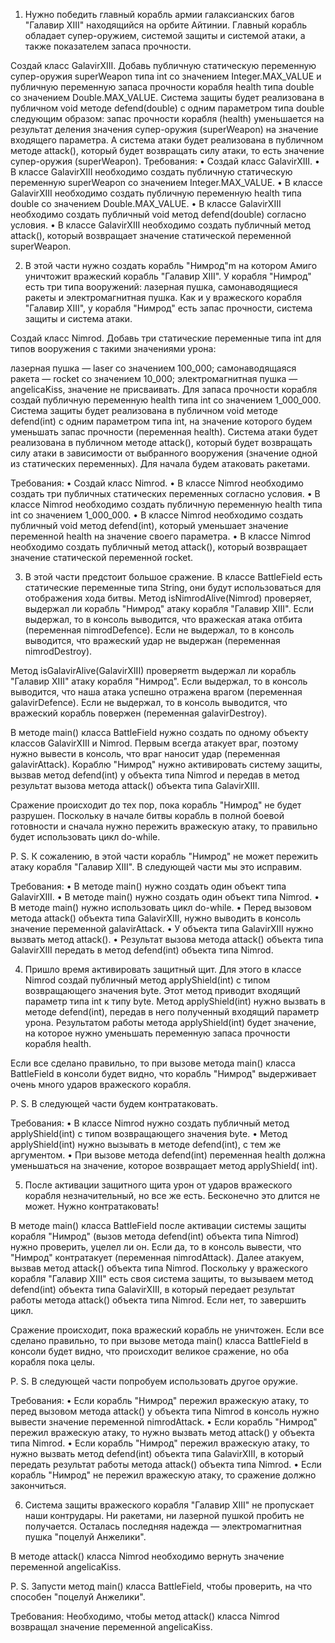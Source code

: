 1. Нужно победить главный корабль армии галаксианских багов "Галавир XIII" находящийся на орбите Айтинии. Главный
   корабль обладает супер-оружием, системой защиты и системой атаки, а также показателем запаса прочности.

Создай класс GalavirXIII. Добавь публичную статическую переменную супер-оружия superWeapon типа int со значением
Integer.MAX_VALUE и публичную переменную запаса прочности корабля health типа double со значением Double.MAX_VALUE.
Система защиты будет реализована в публичном void методе defend(double) с одним параметром типа double следующим
образом:
запас прочности корабля (health) уменьшается на результат деления значения супер-оружия (superWeapon) на значение
входящего параметра.
А система атаки будет реализована в публичном методе attack(), который будет возвращать силу атаки, то есть значение
супер-оружия (superWeapon).
Требования:
• Создай класс GalavirXIII.
• В классе GalavirXIII необходимо создать публичную статическую переменную superWeapon со значением Integer.MAX_VALUE.
• В классе GalavirXIII необходимо создать публичную переменную health типа double со значением Double.MAX_VALUE.
• В классе GalavirXIII необходимо создать публичный void метод defend(double) согласно условия.
• В классе GalavirXIII необходимо создать публичный метод attack(), который возвращает значение статической переменной
superWeapon.

2. В этой части нужно создать корабль "Нимрод"m на котором Амиго уничтожит вражеский корабль "Галавир XIII".
   У корабля "Нимрод" есть три типа вооружений: лазерная пушка, самонаводящиеся ракеты и электромагнитная пушка. Как и у
   вражеского корабля "Галавир XIII", у корабля "Нимрод" есть запас прочности, система защиты и система атаки.

Создай класс Nimrod. Добавь три статические переменные типа int для типов вооружения с такими значениями урона:

лазерная пушка — laser со значением 100_000;
самонаводящаяся ракета — rocket со значением 10_000;
электромагнитная пушка — angelicaKiss, значение не присваивать.
Для запаса прочности корабля создай публичную переменную health типа int со значением 1_000_000.
Система защиты будет реализована в публичном void методе defend(int) с одним параметром типа int, на значение которого
будем уменьшать запас прочности (переменная health).
Cистема атаки будет реализована в публичном методе attack(), который будет возвращать силу атаки в зависимости от
выбранного вооружения (значение одной из статических переменных). Для начала будем атаковать ракетами.

Требования:
• Создай класс Nimrod.
• В классе Nimrod необходимо создать три публичных статических переменных согласно условия.
• В классе Nimrod необходимо создать публичную переменную health типа int со значением 1_000_000.
• В классе Nimrod необходимо создать публичный void метод defend(int), который уменьшает значение переменной health на
значение своего параметра.
• В классе Nimrod необходимо создать публичный метод attack(), который возвращает значение статической переменной
rocket.

3. В этой части предстоит большое сражение. В классе BattleField есть статические переменные типа String, они будут
   использоваться для отображения хода битвы.
   Метод isNimrodAlive(Nimrod) проверяет, выдержал ли корабль "Нимрод" атаку корабля "Галавир XIII". Если выдержал, то в
   консоль выводится, что вражеская атака отбита (переменная nimrodDefence). Если не выдержал, то в консоль выводится,
   что
   вражеский удар не выдержан (переменная nimrodDestroy).

Метод isGalavirAlive(GalavirXIII) проверяетm выдержал ли корабль "Галавир XIII" атаку корабля "Нимрод". Если выдержал,
то в консоль выводится, что наша атака успешно отражена врагом (переменная galavirDefence). Если не выдержал, то в
консоль выводится, что вражеский корабль повержен (переменная galavirDestroy).

В методе main() класса BattleField нужно создать по одному объекту классов GalavirXIII и Nimrod. Первым всегда атакует
враг, поэтому нужно вывести в консоль, что враг наносит удар (переменная galavirAttack). Кораблю "Нимрод" нужно
активировать систему защиты, вызвав метод defend(int) у объекта типа Nimrod и передав в метод результат вызова метода
attack() объекта типа GalavirXIII.

Сражение происходит до тех пор, пока корабль "Нимрод" не будет разрушен. Поскольку в начале битвы корабль в полной
боевой готовности и сначала нужно пережить вражескую атаку, то правильно будет использовать цикл do-while.

P. S. К сожалению, в этой части корабль "Нимрод" не может пережить атаку корабля "Галавир XIII".
В следующей части мы это исправим.

Требования:
• В методе main() нужно создать один объект типа GalavirXIII.
• В методе main() нужно создать один объект типа Nimrod.
• В методе main() нужно использовать цикл do-while.
• Перед вызовом метода attack() объекта типа GalavirXIII, нужно выводить в консоль значение переменной galavirAttack.
• У объекта типа GalavirXIII нужно вызвать метод attack().
• Результат вызова метода attack() объекта типа GalavirXIII передать в метод defend(int) объекта типа Nimrod.

4. Пришло время активировать защитный щит. Для этого в классе Nimrod создай публичный метод applyShield(int) с типом
   возвращающего значения byte. Этот метод приводит входящий параметр типа int к типу byte.
   Метод applyShield(int) нужно вызвать в методе defend(int), передав в него полученный входящий параметр урона.
   Результатом работы метода applyShield(int) будет значение, на которое нужно уменьшать переменную запаса прочности
   корабля health.

Если все сделано правильно, то при вызове метода main() класса BattleField в консоли будет видно, что корабль "Нимрод"
выдерживает очень много ударов вражеского корабля.

P. S. В следующей части будем контратаковать.

Требования:
• В классе Nimrod нужно создать публичный метод applyShield(int) с типом возвращающего значения byte.
• Метод applyShield(int) нужно вызывать в методе defend(int), с тем же аргументом.
• При вызове метода defend(int) переменная health должна уменьшаться на значение, которое возвращает метод applyShield(
int).

5. После активации защитного щита урон от ударов вражеского корабля незначительный, но все же есть. Бесконечно это
   длится не может. Нужно контратаковать!

В методе main() класса BattleField после активации системы защиты корабля "Нимрод" (вызов метода defend(int) объекта
типа Nimrod) нужно проверить, уцелел ли он. Если да, то в консоль вывести, что "Нимрод" контратакует (переменная
nimrodAttack). Далее атакуем, вызвав метод attack() объекта типа Nimrod.
Поскольку у вражеского корабля "Галавир XIII" есть своя система защиты, то вызываем метод defend(int) объекта типа
GalavirXIII, в который передает результат работы метода attack() объекта типа Nimrod.
Если нет, то завершить цикл.

Сражение происходит, пока вражеский корабль не уничтожен. Если все сделано правильно, то при вызове метода main() класса
BattleField в консоли будет видно, что происходит великое сражение, но оба корабля пока целы.

P. S. В следующей части попробуем использовать другое оружие.

Требования:
• Если корабль "Нимрод" пережил вражескую атаку, то перед вызовом метода attack() у объекта типа Nimrod в консоль нужно
вывести значение переменной nimrodAttack.
• Если корабль "Нимрод" пережил вражескую атаку, то нужно вызвать метод attack() у объекта типа Nimrod.
• Если корабль "Нимрод" пережил вражескую атаку, то нужно вызвать метод defend(int) объекта типа GalavirXIII, в который
передать результат работы метода attack() объекта типа Nimrod.
• Если корабль "Нимрод" не пережил вражескую атаку, то сражение должно закончиться.

6. Система защиты вражеского корабля "Галавир XIII" не пропускает наши контрудары. Ни ракетами, ни лазерной пушкой
   пробить не получается. Осталась последняя надежда — электромагнитная пушка "поцелуй Анжелики".

В методе attack() класса Nimrod необходимо вернуть значение переменной angelicaKiss.

P. S. Запусти метод main() класса BattleField, чтобы проверить, на что способен "поцелуй Анжелики".

Требования:
Необходимо, чтобы метод attack() класса Nimrod возвращал значение переменной angelicaKiss.